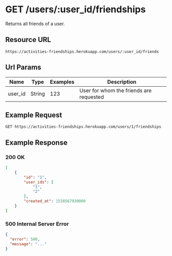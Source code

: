 # GET /users/:user_id/friendships

Returns all friends of a user.

## Resource URL
`https://activities-friendships.herokuapp.com/users/:user_id/friends`

## Url Params

| Name    | Type   | Examples | Description                             |
|---------|--------|----------|-----------------------------------------|
| user_id | String | 123      | User for whom the friends are requested |


## Example Request
`GET https://activities-friendships.herokuapp.com/users/1/friendships`

## Example Response

### 200 OK

```json
[
    {
        "id": "1",
        "user_ids": [
            "1",
            "2"
        ],
        "created_at": 1538567930000
    }
]

```

### 500 Internal Server Error

```json
{
  "error": 500,
  "message": "..."
}

```